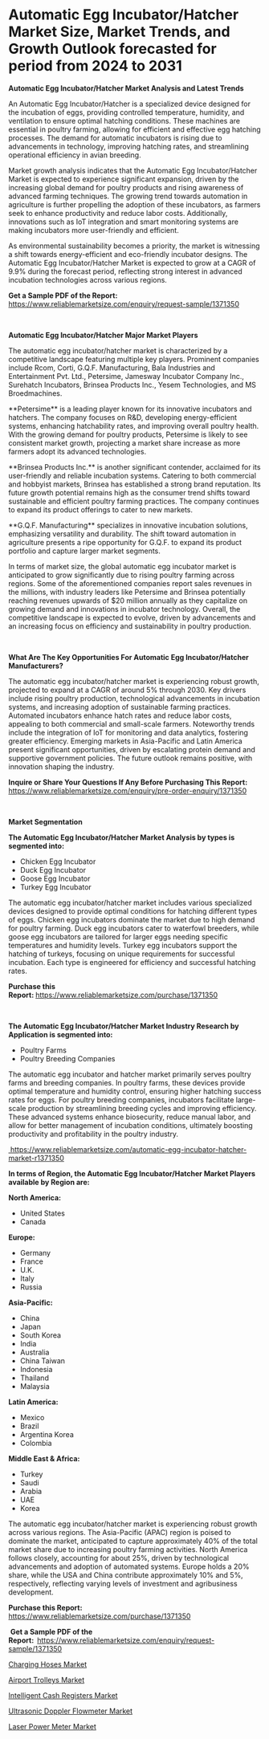 <p><h1>Automatic Egg Incubator/Hatcher Market Size, Market Trends, and Growth Outlook forecasted for period from 2024 to 2031</h1></p><p><strong>Automatic Egg Incubator/Hatcher Market Analysis and Latest Trends</strong></p>
<p><p>An Automatic Egg Incubator/Hatcher is a specialized device designed for the incubation of eggs, providing controlled temperature, humidity, and ventilation to ensure optimal hatching conditions. These machines are essential in poultry farming, allowing for efficient and effective egg hatching processes. The demand for automatic incubators is rising due to advancements in technology, improving hatching rates, and streamlining operational efficiency in avian breeding.</p><p>Market growth analysis indicates that the Automatic Egg Incubator/Hatcher Market is expected to experience significant expansion, driven by the increasing global demand for poultry products and rising awareness of advanced farming techniques. The growing trend towards automation in agriculture is further propelling the adoption of these incubators, as farmers seek to enhance productivity and reduce labor costs. Additionally, innovations such as IoT integration and smart monitoring systems are making incubators more user-friendly and efficient.</p><p>As environmental sustainability becomes a priority, the market is witnessing a shift towards energy-efficient and eco-friendly incubator designs. The Automatic Egg Incubator/Hatcher Market is expected to grow at a CAGR of 9.9% during the forecast period, reflecting strong interest in advanced incubation technologies across various regions.</p></p>
<p><strong>Get a Sample PDF of the Report:&nbsp;</strong> <a href="https://www.reliablemarketsize.com/enquiry/request-sample/1371350?utm_campaign=1349&utm_medium=2&utm_source=Github&utm_content=ia&utm_term=18102024&utm_id=automatic-egg-incubatorhatcher">https://www.reliablemarketsize.com/enquiry/request-sample/1371350</a></p>
<p>&nbsp;</p>
<p><strong>Automatic Egg Incubator/Hatcher Major Market Players</strong></p>
<p><p>The automatic egg incubator/hatcher market is characterized by a competitive landscape featuring multiple key players. Prominent companies include Rcom, Corti, G.Q.F. Manufacturing, Bala Industries and Entertainment Pvt. Ltd., Petersime, Jamesway Incubator Company Inc., Surehatch Incubators, Brinsea Products Inc., Yesem Technologies, and MS Broedmachines.</p><p>**Petersime** is a leading player known for its innovative incubators and hatchers. The company focuses on R&D, developing energy-efficient systems, enhancing hatchability rates, and improving overall poultry health. With the growing demand for poultry products, Petersime is likely to see consistent market growth, projecting a market share increase as more farmers adopt its advanced technologies.</p><p>**Brinsea Products Inc.** is another significant contender, acclaimed for its user-friendly and reliable incubation systems. Catering to both commercial and hobbyist markets, Brinsea has established a strong brand reputation. Its future growth potential remains high as the consumer trend shifts toward sustainable and efficient poultry farming practices. The company continues to expand its product offerings to cater to new markets.</p><p>**G.Q.F. Manufacturing** specializes in innovative incubation solutions, emphasizing versatility and durability. The shift toward automation in agriculture presents a ripe opportunity for G.Q.F. to expand its product portfolio and capture larger market segments.</p><p>In terms of market size, the global automatic egg incubator market is anticipated to grow significantly due to rising poultry farming across regions. Some of the aforementioned companies report sales revenues in the millions, with industry leaders like Petersime and Brinsea potentially reaching revenues upwards of $20 million annually as they capitalize on growing demand and innovations in incubator technology. Overall, the competitive landscape is expected to evolve, driven by advancements and an increasing focus on efficiency and sustainability in poultry production.</p></p>
<p>&nbsp;</p>
<p><strong>What Are The Key Opportunities For Automatic Egg Incubator/Hatcher Manufacturers?</strong></p>
<p><p>The automatic egg incubator/hatcher market is experiencing robust growth, projected to expand at a CAGR of around 5% through 2030. Key drivers include rising poultry production, technological advancements in incubation systems, and increasing adoption of sustainable farming practices. Automated incubators enhance hatch rates and reduce labor costs, appealing to both commercial and small-scale farmers. Noteworthy trends include the integration of IoT for monitoring and data analytics, fostering greater efficiency. Emerging markets in Asia-Pacific and Latin America present significant opportunities, driven by escalating protein demand and supportive government policies. The future outlook remains positive, with innovation shaping the industry.</p></p>
<p><strong>Inquire or Share Your Questions If Any Before Purchasing This Report:</strong> <a href="https://www.reliablemarketsize.com/enquiry/pre-order-enquiry/1371350?utm_campaign=1349&utm_medium=2&utm_source=Github&utm_content=ia&utm_term=18102024&utm_id=automatic-egg-incubatorhatcher">https://www.reliablemarketsize.com/enquiry/pre-order-enquiry/1371350</a></p>
<p>&nbsp;</p>
<p><strong>Market Segmentation</strong></p>
<p><strong>The Automatic Egg Incubator/Hatcher Market Analysis by types is segmented into:</strong></p>
<p><ul><li>Chicken Egg Incubator</li><li>Duck Egg Incubator</li><li>Goose Egg Incubator</li><li>Turkey Egg Incubator</li></ul></p>
<p><p>The automatic egg incubator/hatcher market includes various specialized devices designed to provide optimal conditions for hatching different types of eggs. Chicken egg incubators dominate the market due to high demand for poultry farming. Duck egg incubators cater to waterfowl breeders, while goose egg incubators are tailored for larger eggs needing specific temperatures and humidity levels. Turkey egg incubators support the hatching of turkeys, focusing on unique requirements for successful incubation. Each type is engineered for efficiency and successful hatching rates.</p></p>
<p><strong>Purchase this Report:&nbsp;</strong><a href="https://www.reliablemarketsize.com/purchase/1371350?utm_campaign=1349&utm_medium=2&utm_source=Github&utm_content=ia&utm_term=18102024&utm_id=automatic-egg-incubatorhatcher">https://www.reliablemarketsize.com/purchase/1371350</a></p>
<p>&nbsp;</p>
<p><strong>The Automatic Egg Incubator/Hatcher Market Industry Research by Application is segmented into:</strong></p>
<p><ul><li>Poultry Farms</li><li>Poultry Breeding Companies</li></ul></p>
<p><p>The automatic egg incubator and hatcher market primarily serves poultry farms and breeding companies. In poultry farms, these devices provide optimal temperature and humidity control, ensuring higher hatching success rates for eggs. For poultry breeding companies, incubators facilitate large-scale production by streamlining breeding cycles and improving efficiency. These advanced systems enhance biosecurity, reduce manual labor, and allow for better management of incubation conditions, ultimately boosting productivity and profitability in the poultry industry.</p></p>
<p><a href="https://www.reliablemarketsize.com/automatic-egg-incubator-hatcher-market-r1371350?utm_campaign=1349&utm_medium=2&utm_source=Github&utm_content=ia&utm_term=18102024&utm_id=automatic-egg-incubatorhatcher">&nbsp;https://www.reliablemarketsize.com/automatic-egg-incubator-hatcher-market-r1371350</a></p>
<p><strong>In terms of Region, the Automatic Egg Incubator/Hatcher Market Players available by Region are:</strong></p>
<p>
    <p> <strong> North America: </strong>
        <ul>
            <li>United States</li>
            <li>Canada</li>
        </ul>
        </p> 
    <p> <strong> Europe: </strong>
        <ul>
            <li>Germany</li>
            <li>France</li>
            <li>U.K.</li>
            <li>Italy</li>
            <li>Russia</li>
        </ul>
        </p> 
    <p> <strong> Asia-Pacific: </strong>
        <ul>
            <li>China</li>
            <li>Japan</li>
            <li>South Korea</li>
            <li>India</li>
            <li>Australia</li>
            <li>China Taiwan</li>
            <li>Indonesia</li>
            <li>Thailand</li>
            <li>Malaysia</li>
        </ul>
        </p> 
    <p> <strong> Latin America: </strong>
        <ul>
            <li>Mexico</li>
            <li>Brazil</li>
            <li>Argentina Korea</li>
            <li>Colombia</li>
        </ul>
        </p> 
    <p> <strong> Middle East & Africa: </strong>
        <ul>
            <li>Turkey</li>
            <li>Saudi</li>
            <li>Arabia</li>
            <li>UAE</li>
            <li>Korea</li>
        </ul>
    </p>
    </p>
<p><p>The automatic egg incubator/hatcher market is experiencing robust growth across various regions. The Asia-Pacific (APAC) region is poised to dominate the market, anticipated to capture approximately 40% of the total market share due to increasing poultry farming activities. North America follows closely, accounting for about 25%, driven by technological advancements and adoption of automated systems. Europe holds a 20% share, while the USA and China contribute approximately 10% and 5%, respectively, reflecting varying levels of investment and agribusiness development.</p></p>
<p><strong>Purchase this Report: </strong><a href="https://www.reliablemarketsize.com/purchase/1371350?utm_campaign=1349&utm_medium=2&utm_source=Github&utm_content=ia&utm_term=18102024&utm_id=automatic-egg-incubatorhatcher">https://www.reliablemarketsize.com/purchase/1371350</a></p>
<p>&nbsp;<strong>Get a Sample PDF of the Report:&nbsp;&nbsp;</strong><a href="https://www.reliablemarketsize.com/enquiry/request-sample/1371350?utm_campaign=1349&utm_medium=2&utm_source=Github&utm_content=ia&utm_term=18102024&utm_id=automatic-egg-incubatorhatcher">https://www.reliablemarketsize.com/enquiry/request-sample/1371350</a></p>
<p><strong></strong></p>
<p><p><a href="https://www.linkedin.com/pulse/charging-hoses-market-size-type-standardheavy-duty-2ivlc?utm_campaign=1349&utm_medium=2&utm_source=Github&utm_content=ia&utm_term=18102024&utm_id=automatic-egg-incubatorhatcher">Charging Hoses Market</a></p><p><a href="https://www.linkedin.com/pulse/global-airport-trolleys-industry-analysis-report-market-8fobc?utm_campaign=1349&utm_medium=2&utm_source=Github&utm_content=ia&utm_term=18102024&utm_id=automatic-egg-incubatorhatcher">Airport Trolleys Market</a></p><p><a href="https://github.com/ashepherd82/Market-Research-Report-List-6/blob/main/intelligent-cash-registers-market.md?utm_campaign=1349&utm_medium=2&utm_source=Github&utm_content=ia&utm_term=18102024&utm_id=automatic-egg-incubatorhatcher">Intelligent Cash Registers Market</a></p><p><a href="https://issuu.com/reportprime-2/docs/ultrasonic-doppler-flowmeter-market_2827e42dc985af?utm_campaign=1349&utm_medium=2&utm_source=Github&utm_content=ia&utm_term=18102024&utm_id=automatic-egg-incubatorhatcher">Ultrasonic Doppler Flowmeter Market</a></p><p><a href="https://issuu.com/reportprime-2/docs/laser-power-meter-market-size-2030._40f78fd58a9990?utm_campaign=1349&utm_medium=2&utm_source=Github&utm_content=ia&utm_term=18102024&utm_id=automatic-egg-incubatorhatcher">Laser Power Meter Market</a></p></p>